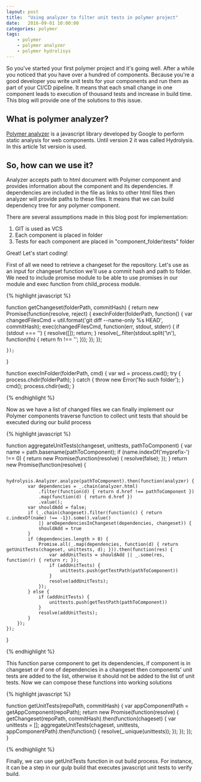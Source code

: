 ```yaml
---
layout: post
title:  "Using analyzer to filter unit tests in polymer project"
date:   2016-09-01 10:00:00
categories: polymer
tags: 
    - polymer
    - polymer analyzer
    - polymer hydrolisys
---
```


So you've started your first polymer project and it's going well. After a while you noticed that you have over a hundred of components. Because you're a good developer you write unit tests for your components and run them as part of your CI/CD pipeline. It means that each small change in one component leads to execution of thousand tests and increase in build time. This blog will provide one of the solutions to this issue.

## What is polymer analyzer?

[Polymer analyzer](https://github.com/Polymer/polymer-analyzer "Polymer analyzer") is a javascript library developed by Google to perform static analysis for web components. Until version 2 it was called Hydrolysis. In this article 1st version is used.

## So, how can we use it?

Analyzer accepts path to html document with Polymer component and provides information about the component and its dependencies. If dependencies are included in the file as links to other html files then analyzer will provide paths to these files. It means that we can build dependency tree for any polymer component.

There are several assumptions made in this blog post for implementation:

<ol>
    <li>GIT is used as VCS</li>
    <li>Each component is placed in folder</li>
    <li>Tests for each component are placed in "component_folder\tests" folder</li>
</ol>

Great! Let's start coding!

First of all we need to retrieve a changeset for the repository. Let's use as an input for changeset function we'll use a commit hash and path to folder. We need to include promise module to be able to use promises in our module and exec function from child_process module.

{% highlight javascript %}

function getChangeset(folderPath, commitHash) {
    return new Promise(function(resolve, reject) {
        execInFolder(folderPath, function() {
            var changedFilesCmd = util.format('git diff --name-only %s HEAD', commitHash);
            exec(changedFilesCmd, function(err, stdout, stderr) {
                if (stdout === '') {
                    resolve([]);
                    return;
                }
                resolve(_.filter(stdout.split('\n'), function(fn) { return fn !== ''; }));
            });
        });
        
    });
}

function execInFolder(folderPath, cmd) {
    var wd = process.cwd();
    try {
        process.chdir(folderPath);
    } catch {
        throw new Error('No such folder');
    }
    cmd();
    process.chdir(wd);
}

{% endhighlight %}

Now as we have a list of changed files we can finally implement our Polymer components traverse function to collect unit tests that should be executed during our build process

{% highlight javascript %}

function aggregateUnitTests(changeset, unittests, pathToComponent) {
    var name = path.basename(pathToComponent);
    if (name.indexOf('myprefix-') !== 0) {
        return new Promise(function(resolve) { resolve(false); });
    }
    return new Promise(function(resolve) {

        hydrolysis.Analyzer.analyze(pathToComponent).then(function(analyzer) {
            var dependencies = _.chain(analyzer.html)
                .filter(function(d) { return d.href !== pathToComponent })
                .map(function(d) { return d.href })
                .value();
            var shouldAdd = false;
            if (_.chain(changeset).filter(function(c) { return c.indexOf(name) !== -1}).some().value()
                || areDependenciesInChangeset(dependencies, changeset)) {
                shouldAdd = true
            }
            if (dependencies.length > 0) {
                Promise.all(_.map(dependencies, function(d) { return getUnitTests(chageset, unittests, d); })).then(function(res) {
                    var addUnitTests = shouldAdd || _.some(res, function(r) { return r; }); 
                    if (addUnitTests) {
                        unittests.push(getTestPath(pathToComponent))
                    }
                    resolve(addUnitTests);
                });
            } else {
                if (addUnitTests) {
                    unittests.push(getTestPath(pathToComponent))
                }
                resolve(addUnitTests);
            }
        });
    }); 
}

{% endhighlight %}

This function parse component to get its dependencies, if component is in changeset or if one of dependencies in a changeset then components' unit tests are added to the list, otherwise it should not be added to the list of unit tests.
Now we can compose these functions into working solutions

{% highlight javascript %}

function getUnitTests(repoPath, commitHash) {
    var appComponentPath = getAppComponent(repoPath);
    return new Promise(function(resolve) {
        getChangeset(repoPath, commitHash).then(function(chageset) {
            var unittests = [];
            aggregateUnitTests(chageset, unittests, appComponentPath).then(function() {
                resolve(_.unique(unittests));
            });
        });
    });
}

{% endhighlight %}

Finally, we can use getUnitTests function in out build process. For instance, it can be a step in our gulp build that executes javascript unit tests to verify build.